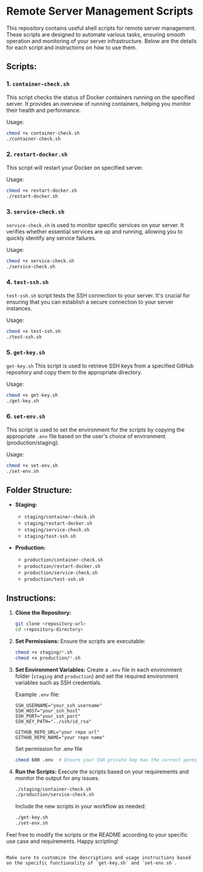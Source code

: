 # Remote Server Management Scripts

This repository contains useful shell scripts for remote server management. These scripts are designed to automate various tasks, ensuring smooth operation and monitoring of your server infrastructure. Below are the details for each script and instructions on how to use them.

## Scripts:

### 1. `container-check.sh`

This script checks the status of Docker containers running on the specified server. It provides an overview of running containers, helping you monitor their health and performance.

Usage:
```bash
chmod +x container-check.sh
./container-check.sh
```

### 2. `restart-docker.sh`

This script will restart your Docker on specified server.

Usage:
```bash
chmod +x restart-docker.sh
./restart-docker.sh
```

### 3. `service-check.sh`

`service-check.sh` is used to monitor specific services on your server. It verifies whether essential services are up and running, allowing you to quickly identify any service failures.

Usage:
```bash
chmod +x service-check.sh
./service-check.sh
```

### 4. `test-ssh.sh`

`test-ssh.sh` script tests the SSH connection to your server. It's crucial for ensuring that you can establish a secure connection to your server instances.

Usage:
```bash
chmod +x test-ssh.sh
./test-ssh.sh
```

### 5. `get-key.sh`

`get-key.sh` This script is used to retrieve SSH keys from a specified GitHub repository and copy them to the appropriate directory.

Usage:
```bash
chmod +x get-key.sh
./get-key.sh
```
### 6. `set-env.sh`

This script is used to set the environment for the scripts by copying the appropriate `.env` file based on the user's choice of environment (production/staging).

Usage:
```bash
chmod +x set-env.sh
./set-env.sh
```

## Folder Structure:

- **Staging:**
  - `staging/container-check.sh`
  - `staging/restart-docker.sh`
  - `staging/service-check.sh`
  - `staging/test-ssh.sh`

- **Production:**
  - `production/container-check.sh`
  - `production/restart-docker.sh`
  - `production/service-check.sh`
  - `production/test-ssh.sh`

## Instructions:

1. **Clone the Repository:**
   ```bash
   git clone <repository-url>
   cd <repository-directory>
   ```

2. **Set Permissions:**
   Ensure the scripts are executable:
   ```bash
   chmod +x staging/*.sh
   chmod +x production/*.sh
   ```

3. **Set Environment Variables:**
   Create a `.env` file in each environment folder (`staging` and `production`) and set the required environment variables such as SSH credentials.

   Example `.env` file:
   ```
   SSH_USERNAME="your_ssh_username"
   SSH_HOST="your_ssh_host"
   SSH_PORT="your_ssh_port"
   SSH_KEY_PATH="../ssh/id_rsa"

   GITHUB_REPO_URL="your repo url"
   GITHUB_REPO_NAME="your repo name"

   ```
   Set permission for .env file

   ```bash
   chmod 600 .env  # Ensure your SSH private key has the correct permissions
   ```

4. **Run the Scripts:**
   Execute the scripts based on your requirements and monitor the output for any issues.

   ```bash
   ./staging/container-check.sh
   ./production/service-check.sh
   ```

   Include the new scripts in your workflow as needed:

   ```bash
   ./get-key.sh
   ./set-env.sh
   ```

Feel free to modify the scripts or the README according to your specific use case and requirements. Happy scripting!
```

Make sure to customize the descriptions and usage instructions based on the specific functionality of `get-key.sh` and `set-env.sh`.

